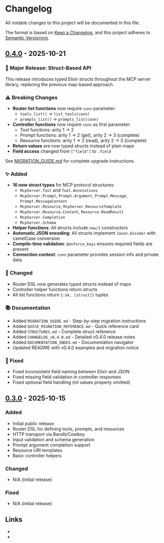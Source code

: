 # Changelog

All notable changes to this project will be documented in this file.

The format is based on [Keep a Changelog](https://keepachangelog.com/en/1.0.0/),
and this project adheres to [Semantic Versioning](https://semver.org/spec/v2.0.0.html).

## [0.4.0] - 2025-10-21

### 🎉 Major Release: Struct-Based API

This release introduces typed Elixir structs throughout the MCP server library, replacing the previous map-based approach.

### ⚠️ Breaking Changes

- **Router list functions** now require `conn` parameter:
  - `tools_list()` → `list_tools(conn)`
  - `prompts_list()` → `prompts_list(conn)`
- **Controller functions** now require `conn` as first parameter:
  - Tool functions: arity 1 → 2
  - Prompt functions: arity 1 → 2 (get), arity 2 → 3 (complete)
  - Resource functions: arity 1 → 2 (read), arity 2 → 3 (complete)
- **Return values** are now typed structs instead of plain maps
- **Field access** changed from `["field"]` to `.field`

See [MIGRATION_GUIDE.md](MIGRATION_GUIDE.md) for complete upgrade instructions.

### ✨ Added

- **16 new struct types** for MCP protocol structures:
  - `McpServer.Tool` and `Tool.Annotations`
  - `McpServer.Prompt`, `Prompt.Argument`, `Prompt.Message`, `Prompt.MessageContent`
  - `McpServer.Resource`, `McpServer.ResourceTemplate`
  - `McpServer.Resource.Content`, `Resource.ReadResult`
  - `McpServer.Completion`
  - `McpServer.Schema`
- **Helper functions**: All structs include `new/1` constructors
- **Automatic JSON encoding**: All structs implement `Jason.Encoder` with camelCase conversion
- **Compile-time validation**: `@enforce_keys` ensures required fields are present
- **Connection context**: `conn` parameter provides session info and private data

### 🔧 Changed

- Router DSL now generates typed structs instead of maps
- Controller helper functions return structs
- All list functions return `{:ok, [struct]}` tuples

### 📚 Documentation

- Added `MIGRATION_GUIDE.md` - Step-by-step migration instructions
- Added `QUICK_MIGRATION_REFERENCE.md` - Quick reference card
- Added `STRUCTURES.md` - Complete struct reference
- Added `CHANGELOG_v0.4.0.md` - Detailed v0.4.0 release notes
- Added `DOCUMENTATION_INDEX.md` - Documentation navigator
- Updated README with v0.4.0 examples and migration notice

### 🐛 Fixed

- Fixed inconsistent field naming between Elixir and JSON
- Fixed missing field validation in controller responses
- Fixed optional field handling (nil values properly omitted)

## [0.3.0] - 2025-10-15

### Added

- Initial public release
- Router DSL for defining tools, prompts, and resources
- HTTP transport via Bandit/Cowboy
- Input validation and schema generation
- Prompt argument completion support
- Resource URI templates
- Basic controller helpers

### Changed

- N/A (initial release)

### Fixed

- N/A (initial release)

## Links

- [0.4.0]: https://github.com/GuillaumeMilan/mcp_server/compare/v0.3.0...v0.4.0
- [0.3.0]: https://github.com/GuillaumeMilan/mcp_server/releases/tag/v0.3.0
